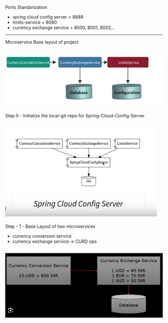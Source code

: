 Ports Standarization
- spring cloud config server = 8888
- limits-service = 8080
- currency exchange service = 8000, 8001, 8002,..

----------------------------------------
Microservice Base layout of project

![img_1.png](img_1.png)
-----------------------------------------
Step 0 - Initialize the local-git-repo for Spring-Cloud-Config-Server

![img.png](img.png)
-----------------------------------------
Step - 1 - Base Layout of two microservices
-   currency conversion service
-   currency exchange service -> CURD ops

![img_2.png](img_2.png)
-----------------------------------------
